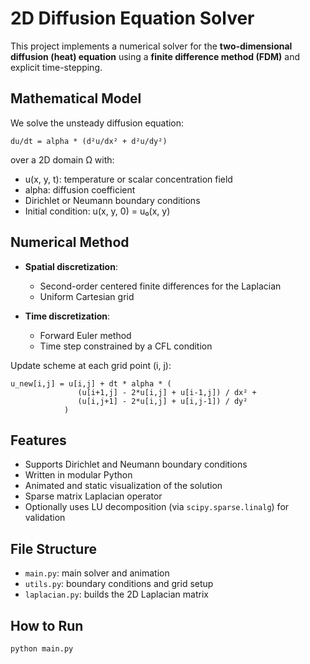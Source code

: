 # 2D Diffusion Equation Solver

This project implements a numerical solver for the **two-dimensional diffusion (heat) equation** using a **finite difference method (FDM)** and explicit time-stepping.

## Mathematical Model

We solve the unsteady diffusion equation:

    du/dt = alpha * (d²u/dx² + d²u/dy²)

over a 2D domain Ω with:
- u(x, y, t): temperature or scalar concentration field
- alpha: diffusion coefficient
- Dirichlet or Neumann boundary conditions
- Initial condition: u(x, y, 0) = u₀(x, y)

## Numerical Method

- **Spatial discretization**:
  - Second-order centered finite differences for the Laplacian
  - Uniform Cartesian grid

- **Time discretization**:
  - Forward Euler method
  - Time step constrained by a CFL condition

Update scheme at each grid point (i, j):

    u_new[i,j] = u[i,j] + dt * alpha * (
                   (u[i+1,j] - 2*u[i,j] + u[i-1,j]) / dx² +
                   (u[i,j+1] - 2*u[i,j] + u[i,j-1]) / dy²
                )

## Features

- Supports Dirichlet and Neumann boundary conditions
- Written in modular Python
- Animated and static visualization of the solution
- Sparse matrix Laplacian operator
- Optionally uses LU decomposition (via `scipy.sparse.linalg`) for validation

## File Structure

- `main.py`: main solver and animation
- `utils.py`: boundary conditions and grid setup
- `laplacian.py`: builds the 2D Laplacian matrix

## How to Run

```bash
python main.py
